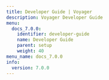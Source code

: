 ```yaml
---
title: Developer Guide | Voyager
description: Voyager Developer Guide
menu:
  docs_7.0.0:
    identifier: developer-guide
    name: Developer Guide
    parent: setup
    weight: 40
menu_name: docs_7.0.0
info:
  version: 7.0.0
---
```


